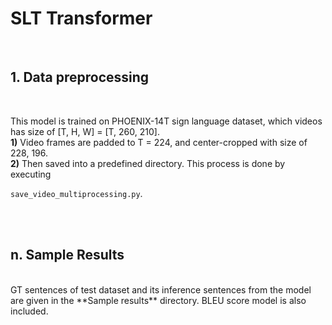 # SLT Transformer #
<br>

## 1. Data preprocessing ##
<br>

This model is trained on PHOENIX-14T sign language dataset, which videos has size of [T, H, W] = [T, 260, 210].
<br>
**1)** 
Video frames are padded to T = 224, and center-cropped with size of 228, 196.<br>
**2)** 
Then saved into a predefined directory. This process is done by executing 

```save_video_multiprocessing.py```.


<br><br>

## n. Sample Results ##
<br>
GT sentences of test dataset and its inference sentences from the model are given in the 
**Sample results**
directory. BLEU score model is also included. 
